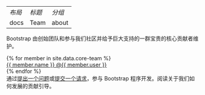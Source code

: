 <table>
<tbody>
<tr><td><em>布局</em></td><td><em>标题</em></td><td><em>分组</em></td></tr>
<tr><td>docs</td><td>Team</td><td>about</td></tr>
</tbody>
</table>

Bootstrap 由创始团队和参与我们社区并给予巨大支持的一群宝贵的核心贡献者维护。

{% for member in site.data.core-team %}  
[{{ member.name }} @{{ member.user }}](https://github.com/%7B%7B%20member.user%20%7D%7D)    
{% endfor %}    
通过[提出一个问题](https://github.com/twbs/bootstrap/issues/new)或[提交一个请求](https://github.com/twbs/bootstrap/blob/master/CONTRIBUTING.md)，参与 Bootstrap 程序开发。阅读关于我们如何发展的贡献引导。
